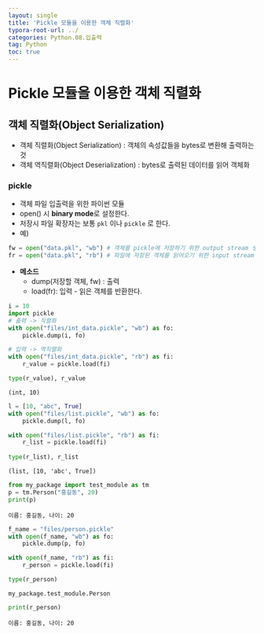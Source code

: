 ```yaml
---
layout: single
title: 'Pickle 모듈을 이용한 객체 직렬화'
typora-root-url: ../
categories: Python.08.입출력
tag: Python
toc: true
---
```


# Pickle 모듈을 이용한 객체 직렬화

## 객체 직렬화(Object Serialization)
- 객체 직렬화(Object Serialization) : 객체의 속성값들을 bytes로 변환해 출력하는 것
- 객체 역직렬화(Object Deserialization) : bytes로 출력된 데이터를 읽어 객체화

### pickle
- 객체 파일 입출력을 위한 파이썬 모듈
- open() 시 **binary mode**로 설정한다.
- 저장시 파일 확장자는 보통 `pkl` 이나 `pickle` 로 한다.
- 예)
```python
fw = open("data.pkl", "wb") # 객체를 pickle에 저장하기 위한 output stream 생성
fr = open("data.pkl", "rb") # 파일에 저장된 객체를 읽어오기 위한 input stream 생성
```
- **메소드**
    - dump(저장할 객체, fw) : 출력
    - load(fr): 입력 - 읽은 객체를 반환한다.


```python
i = 10
import pickle
# 출력 -> 직렬화 
with open("files/int_data.pickle", "wb") as fo:
    pickle.dump(i, fo)
```


```python
# 입력 -> 역직렬화
with open("files/int_data.pickle", "rb") as fi:
    r_value = pickle.load(fi)
```


```python
type(r_value), r_value
```




    (int, 10)




```python
l = [10, "abc", True]
with open("files/list.pickle", "wb") as fo:
    pickle.dump(l, fo)
```


```python
with open("files/list.pickle", "rb") as fi:
    r_list = pickle.load(fi)
    
type(r_list), r_list
```




    (list, [10, 'abc', True])




```python
from my_package import test_module as tm
p = tm.Person("홍길동", 20)
print(p)
```

    이름: 홍길동, 나이: 20



```python
f_name = "files/person.pickle"
with open(f_name, "wb") as fo:
    pickle.dump(p, fo)
```


```python
with open(f_name, "rb") as fi:
    r_person = pickle.load(fi)
```


```python
type(r_person)
```




    my_package.test_module.Person




```python
print(r_person)
```

    이름: 홍길동, 나이: 20
